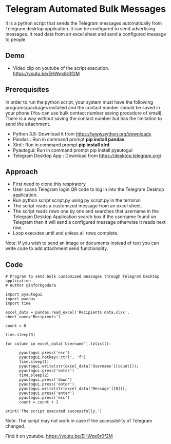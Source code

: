 # Telegram Automated Bulk Messages

It is a python script that sends the Telegram messages automatically from Telegram desktop application. It can be configured to send advertising messages. It read data from an excel sheet and send a configured message to people.

## Demo
* Video clip on youtube of the script execution. https://youtu.be/EHWqx8r0f2M

## Prerequisites

In order to run the python script, your system must have the following programs/packages installed and the contact number should be saved in your phone (You can use bulk contact number saving procedure of email). There is a way without saving the contact number but has the limitation to send the attachment.
* Python 3.8: Download it from https://www.python.org/downloads
* Pandas : Run in command prompt **pip install pandas**
* Xlrd : Run in command prompt **pip install xlrd**
* Pyautogui: Run in command prompt pip install pyautogui
* Telegram Desktop App : Download from https://desktop.telegram.org/

## Approach
* First need to clone this respiratory
* User scans Telegram login QR code to log in into the Telegram Desktop application.
* Run python script script.py using py script.py in the terminal
* The script reads a customized message from an excel sheet.
* The script reads rows one by one and searches that username in the Telegram Desktop Application search box if the username found on Telegram then it will send a configured message otherwise It reads next row. 
* Loop executes until and unless all rows complete.

Note: If you wish to send an image or documents instead of text you can write code to add attachment send functionality.

## Code
```
# Program to send bulk customized messages through Telegram Desktop application
# Author @inforkgodara

import pyautogui
import pandas
import time

excel_data = pandas.read_excel('Recipients data.xlsx', sheet_name='Recipients')

count = 0

time.sleep(3)

for column in excel_data['Username'].tolist():

      pyautogui.press('esc')
      pyautogui.hotkey('ctrl', 'f')
      time.sleep(1)
      pyautogui.write(str(excel_data['Username'][count]));
      pyautogui.press('enter')
      time.sleep(2)
      pyautogui.press('down')
      pyautogui.press('enter')
      pyautogui.write(str(excel_data['Message'][0]));
      pyautogui.press('enter')
      pyautogui.press('esc')
      count = count + 1

print('The script executed successfully.')
```
Note: The script may not work in case if the accessibility of Telegram changed.

Find it on youtube. https://youtu.be/EHWqx8r0f2M
